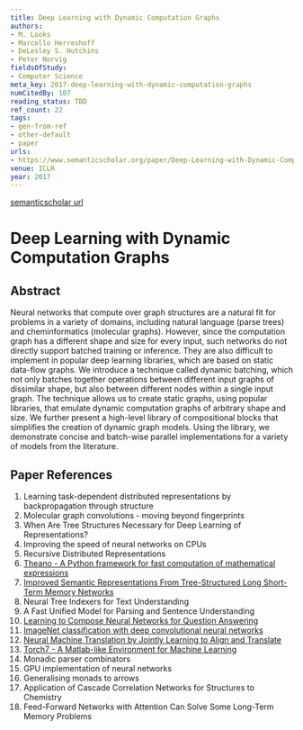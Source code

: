 ```yaml
---
title: Deep Learning with Dynamic Computation Graphs
authors:
- M. Looks
- Marcello Herreshoff
- DeLesley S. Hutchins
- Peter Norvig
fieldsOfStudy:
- Computer Science
meta_key: 2017-deep-learning-with-dynamic-computation-graphs
numCitedBy: 107
reading_status: TBD
ref_count: 22
tags:
- gen-from-ref
- other-default
- paper
urls:
- https://www.semanticscholar.org/paper/Deep-Learning-with-Dynamic-Computation-Graphs-Looks-Herreshoff/08d2bae3ddf44d67b9b192a6ff26e954192e4806?sort=total-citations
venue: ICLR
year: 2017
---
```


[semanticscholar url](https://www.semanticscholar.org/paper/Deep-Learning-with-Dynamic-Computation-Graphs-Looks-Herreshoff/08d2bae3ddf44d67b9b192a6ff26e954192e4806?sort=total-citations)

# Deep Learning with Dynamic Computation Graphs

## Abstract

Neural networks that compute over graph structures are a natural fit for problems in a variety of domains, including natural language (parse trees) and cheminformatics (molecular graphs). However, since the computation graph has a different shape and size for every input, such networks do not directly support batched training or inference. They are also difficult to implement in popular deep learning libraries, which are based on static data-flow graphs. We introduce a technique called dynamic batching, which not only batches together operations between different input graphs of dissimilar shape, but also between different nodes within a single input graph. The technique allows us to create static graphs, using popular libraries, that emulate dynamic computation graphs of arbitrary shape and size. We further present a high-level library of compositional blocks that simplifies the creation of dynamic graph models. Using the library, we demonstrate concise and batch-wise parallel implementations for a variety of models from the literature.

## Paper References

1. Learning task-dependent distributed representations by backpropagation through structure
2. Molecular graph convolutions - moving beyond fingerprints
3. When Are Tree Structures Necessary for Deep Learning of Representations?
4. Improving the speed of neural networks on CPUs
5. Recursive Distributed Representations
6. [Theano - A Python framework for fast computation of mathematical expressions](2016-theano-a-python-framework-for-fast-computation-of-mathematical-expressions.md)
7. [Improved Semantic Representations From Tree-Structured Long Short-Term Memory Networks](2015-improved-semantic-representations-from-tree-structured-long-short-term-memory-networks.md)
8. Neural Tree Indexers for Text Understanding
9. A Fast Unified Model for Parsing and Sentence Understanding
10. [Learning to Compose Neural Networks for Question Answering](2016-learning-to-compose-neural-networks-for-question-answering.md)
11. [ImageNet classification with deep convolutional neural networks](2012-imagenet-classification-with-deep-convolutional-neural-networks.md)
12. [Neural Machine Translation by Jointly Learning to Align and Translate](2015-neural-machine-translation-by-jointly-learning-to-align-and-translate.md)
13. [Torch7 - A Matlab-like Environment for Machine Learning](2011-torch7-a-matlab-like-environment-for-machine-learning.md)
14. Monadic parser combinators
15. GPU implementation of neural networks
16. Generalising monads to arrows
17. Application of Cascade Correlation Networks for Structures to Chemistry
18. Feed-Forward Networks with Attention Can Solve Some Long-Term Memory Problems
